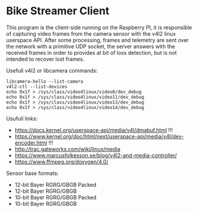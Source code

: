 # Bike Streamer Client

This program is the client-side running on the Raspberry PI, it is responsible of 
capturing video frames from the camera sensor with the v4l2 linux userspace API.
After some processing, frames and telemetry are sent over the network with a primitive
UDP socket, the server answers with the received frames in order to provides at bit
of loss detection, but is not intended to recover lost frames.

Usefull v4l2 or libcamera commands:
```
libcamera-hello --list-camera
v4l2-ctl --list-devices
echo 0x1f > /sys/class/video4linux/video0/dev_debug
echo 0x1f > /sys/class/video4linux/video11/dev_debug
echo 0x1f > /sys/class/video4linux/video13/dev_debug
echo 0x1f > /sys/class/video4linux/video14/dev_debug
```

Usufull links:
- https://docs.kernel.org/userspace-api/media/v4l/dmabuf.html !!!
- https://www.kernel.org/doc/html/next/userspace-api/media/v4l/dev-encoder.html !!!
- http://trac.gateworks.com/wiki/linux/media
- https://www.marcusfolkesson.se/blog/v4l2-and-media-controller/
- https://www.ffmpeg.org/doxygen/4.0/

Sensor base formats:
- 12-bit Bayer RGRG/GBGB Packed
- 12-bit Bayer RGRG/GBGB
- 10-bit Bayer RGRG/GBGB Packed
- 10-bit Bayer RGRG/GBGB
